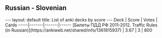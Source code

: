 <h2>Russian  -  Slovenian</h2>
---
layout: default
title: List of anki decks by score
---
Deck | Score | Votes | Cards
-----|-------|-------|------
[Билеты ПДД РФ 2011-2012. Traffic Rules (in Russian)](https://ankiweb.net/shared/info/1361815937) | 3.67 | 3 | 800
